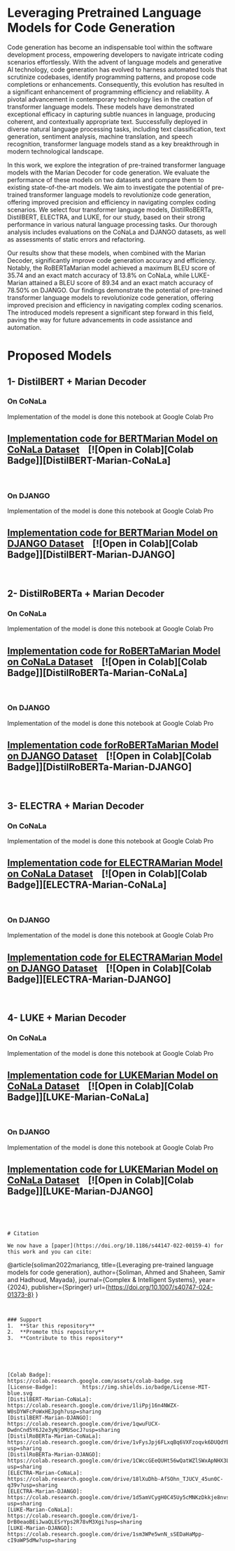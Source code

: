 # Leveraging Pretrained Language Models for Code Generation

Code generation has become an indispensable tool within the software development process, empowering developers to navigate intricate coding scenarios effortlessly. With the advent of language models and generative AI technology, code generation has evolved to harness automated tools that scrutinize codebases, identify programming patterns, and propose code completions or enhancements. Consequently, this evolution has resulted in a significant enhancement of programming efficiency and reliability.
A pivotal advancement in contemporary technology lies in the creation of transformer language models. These models have demonstrated exceptional efficacy in capturing subtle nuances in language, producing coherent, and contextually appropriate text. Successfully deployed in diverse natural language processing tasks, including text classification, text generation, sentiment analysis, machine translation, and speech recognition, transformer language models stand as a key breakthrough in modern technological landscape.

In this work, we explore the integration of pre-trained transformer language models with the Marian Decoder for code generation. We evaluate the performance of these models on two datasets and compare them to existing state-of-the-art models. We aim to investigate the potential of pre-trained transformer language models to revolutionize code generation, offering improved precision and efficiency in navigating complex coding scenarios.
We select four transformer language models, DistilRoBERTa, DistilBERT, ELECTRA, and LUKE, for our study, based on their strong performance in various natural language processing tasks. Our thorough analysis includes evaluations on the CoNaLa and DJANGO datasets, as well as assessments of static errors and refactoring.

Our results show that these models, when combined with the Marian Decoder, significantly improve code generation accuracy and efficiency. Notably, the RoBERTaMarian model achieved a maximum BLEU score of 35.74 and an exact match accuracy of 13.8\% on CoNaLa, while LUKE-Marian attained a BLEU score of 89.34 and an exact match accuracy of 78.50% on DJANGO.
Our findings demonstrate the potential of pre-trained transformer language models to revolutionize code generation, offering improved precision and efficiency in navigating complex coding scenarios. The introduced models represent a significant step forward in this field, paving the way for future advancements in code assistance and automation.

# Proposed Models

## 1- DistilBERT + Marian Decoder

### On CoNaLa
Implementation of the model is done this notebook at Google Colab Pro
## [Implementation code for BERTMarian Model on CoNaLa Dataset](https://github.com/AhmedSSoliman/Leveraging-Pretrained-Language-Models-for-Code-Generation/blob/master/DistilBERT_Marian_CoNaLa.ipynb) &nbsp;&nbsp; [![Open in Colab][Colab Badge]][DistilBERT-Marian-CoNaLa]

<br />

### On DJANGO
Implementation of the model is done this notebook at Google Colab Pro
## [Implementation code for BERTMarian Model on DJANGO Dataset](https://github.com/AhmedSSoliman/Leveraging-Pretrained-Language-Models-for-Code-Generation/blob/master/DistilBERT_Marian_DJANGO.ipynb) &nbsp;&nbsp; [![Open in Colab][Colab Badge]][DistilBERT-Marian-DJANGO]

<br />


## 2- DistilRoBERTa + Marian Decoder

### On CoNaLa
Implementation of the model is done this notebook at Google Colab Pro
## [Implementation code for RoBERTaMarian Model on CoNaLa Dataset](https://github.com/AhmedSSoliman/Leveraging-Pretrained-Language-Models-for-Code-Generation/blob/master/DistilRoBERTa_Marian_CoNaLa.ipynb) &nbsp;&nbsp; [![Open in Colab][Colab Badge]][DistilRoBERTa-Marian-CoNaLa]

<br />

### On DJANGO
Implementation of the model is done this notebook at Google Colab Pro
## [Implementation code forRoBERTaMarian Model on DJANGO Dataset](https://github.com/AhmedSSoliman/Leveraging-Pretrained-Language-Models-for-Code-Generation/blob/master/DistilRoBERTa_Marian_DJANGO.ipynb) &nbsp;&nbsp; [![Open in Colab][Colab Badge]][DistilRoBERTa-Marian-DJANGO]

<br />


## 3- ELECTRA + Marian Decoder

### On CoNaLa
Implementation of the model is done this notebook at Google Colab Pro
## [Implementation code for ELECTRAMarian Model on CoNaLa Dataset](https://github.com/AhmedSSoliman/Leveraging-Pretrained-Language-Models-for-Code-Generation/blob/master/ELECTRA_Marian_CoNaLa.ipynb) &nbsp;&nbsp; [![Open in Colab][Colab Badge]][ELECTRA-Marian-CoNaLa]

<br />

### On DJANGO
Implementation of the model is done this notebook at Google Colab Pro
## [Implementation code for ELECTRAMarian Model on DJANGO Dataset](https://github.com/AhmedSSoliman/Leveraging-Pretrained-Language-Models-for-Code-Generation/blob/master/ELECTRA_Marian_DJANGO.ipynb) &nbsp;&nbsp; [![Open in Colab][Colab Badge]][ELECTRA-Marian-DJANGO]

<br />


## 4- LUKE + Marian Decoder

### On CoNaLa
Implementation of the model is done this notebook at Google Colab Pro
## [Implementation code for LUKEMarian Model on CoNaLa Dataset](https://github.com/AhmedSSoliman/Leveraging-Pretrained-Language-Models-for-Code-Generation/blob/master/LUKE_Marian_CoNaLa.ipynb) &nbsp;&nbsp; [![Open in Colab][Colab Badge]][LUKE-Marian-CoNaLa]

<br />

### On DJANGO
Implementation of the model is done this notebook at Google Colab Pro
## [Implementation code for LUKEMarian Model on CoNaLa Dataset](https://github.com/AhmedSSoliman/Leveraging-Pretrained-Language-Models-for-Code-Generation/blob/master/LUKE_Marian_CoNaLa.ipynb) &nbsp;&nbsp; [![Open in Colab][Colab Badge]][LUKE-Marian-DJANGO]

<br />



```


# Citation

We now have a [paper](https://doi.org/10.1186/s44147-022-00159-4) for this work and you can cite:

```
@article{soliman2022mariancg,
  title={Leveraging pre-trained language models for code generation},
  author={Soliman, Ahmed and Shaheen, Samir and  Hadhoud, Mayada},
  journal={Complex & Intelligent Systems},
  year={2024},
  publisher={Springer}
  url={https://doi.org/10.1007/s40747-024-01373-8}
}

```


### Support
1.  **Star this repository**
2.  **Promote this repository**
3.  **Contribute to this repository**





[Colab Badge]:          https://colab.research.google.com/assets/colab-badge.svg
[License-Badge]:        https://img.shields.io/badge/License-MIT-blue.svg
[DistilBERT-Marian-CoNaLa]:         https://colab.research.google.com/drive/1liPpj16n4NWZX-W0sDYWFcPoWxHEJpgh?usp=sharing
[DistilBERT-Marian-DJANGO]:         https://colab.research.google.com/drive/1qwuFUCX-DwdnCnd5Y6J2e3yNjOMUSocJ?usp=sharing
[DistilRoBERTa-Marian-CoNaLa]:         https://colab.research.google.com/drive/1vFysJpj6FLxqBq6VXFzoqvk6DUQdYEM4?usp=sharing
[DistilRoBERTa-Marian-DJANGO]:         https://colab.research.google.com/drive/1CWccGEeQUHt56wQatWZlSWxApNHX3LTn?usp=sharing
[ELECTRA-Marian-CoNaLa]:         https://colab.research.google.com/drive/18lXuDhb-AfSOhn_TJUCV_45un0C-q39v?usp=sharing
[ELECTRA-Marian-DJANGO]:         https://colab.research.google.com/drive/1d5amVCygH0C45Uy5cMNKzDkkje8nvsRe?usp=sharing
[LUKE-Marian-CoNaLa]:         https://colab.research.google.com/drive/1-DrB0eaoBEiJwaQLESrYps2R78vM3Xgi?usp=sharing
[LUKE-Marian-DJANGO]:         https://colab.research.google.com/drive/1sm3WPe5wnN_sSEDaHaMpp-cI9aWP5dMw?usp=sharing
